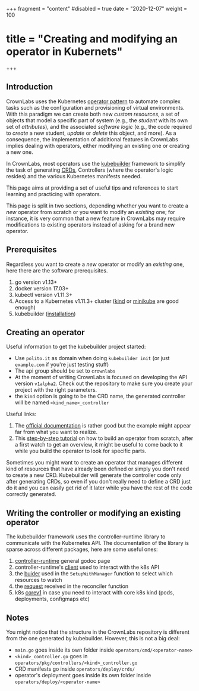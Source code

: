 +++
fragment = "content"
#disabled = true
date = "2020-12-07"
weight = 100
# title = "Creating and modifying an operator in Kubernets"
+++



## Introduction

CrownLabs uses the Kubernetes [operator pattern](https://kubernetes.io/docs/concepts/extend-kubernetes/operator/ "operator pattern") to automate complex tasks such as the configuration and provisioning of virtual environments.
With this paradigm we can create both new _custom resources_, a set of objects that model a specific part of system (e.g., the _student_ with its own set of _attributes_), and the associated _software logic_ (e.g., the code required to _create_ a new student, _update_ or _delete_ this object, and more).
As a consequence, the implementation of additional features in CrownLabs implies dealing with operators, either modifying an existing one or creating a new one.

In CrownLabs, most operators use the [kubebuilder](https://github.com/kubernetes-sigs/kubebuilder) framework to simplify the task of generating [CRDs](https://kubernetes.io/docs/tasks/extend-kubernetes/custom-resources/custom-resource-definitions/ "CRDs"), Controllers (where the operator\'s logic resides) and the various Kubernetes manifests needed.

This page aims at providing a set of useful tips and references to start learning and practicing with operators.

This page is split in two sections, depending whether you want to create a _new_ operator from scratch or you want to modify an _existing_ one; for instance, it is very common that a new feature in CrownLabs may require modifications to existing operators instead of asking for a brand new operator.


## Prerequisites
Regardless you want to create a _new_ operator or modify an _existing_ one,  here there are the software prerequisites.

1. go version v1.13+
2. docker version 17.03+
3. kubectl version v1.11.3+
4. Access to a Kubernetes v1.11.3+ cluster ([kind](https://kind.sigs.k8s.io/ "kind") or [minikube](https://minikube.sigs.k8s.io/docs/ "minikube") are good enough)
5. kubebuilder ([installation](https://book.kubebuilder.io/quick-start.html#installation "installation"))


## Creating an operator

Useful information to get the kubebuilder project started:
- Use `polito.it` as domain when doing `kubebuilder init` (or just `example.com`  if you\'re just testing stuff)
- The api group should be set to `crownlabs`
- At the moment of writing CrownLabs is focused on developing the API version `v1alpha2`. Check out the repository to make sure you create your project with the right parameters.
- the `kind` option is going to be the CRD name, the generated controller will be named `<kind_name>_controller`

Useful links:
1. The [official documentation](https://book.kubebuilder.io/quick-start.html) is rather good but the example might appear far from what you want to realize.
2. This [step-by-step tutorial](https://www.youtube.com/watch?v=KBTXBUVNF2I) on how to build an operator from scratch, after a first watch to get an overview, it might be useful to come back to it while you build the operator to look for specific parts.

Sometimes you might want to create an operator that manages different kind of resources that have already been defined or simply you don\'t need to create a new CRD.
Kubebuilder will generate the controller code only after generating CRDs, so even if you don\'t really need to define a CRD just do it and you can easily get rid of it later while you have the rest of the code correctly generated.


## Writing the controller or modifying an existing operator

The kubebuilder framework uses the controller-runtime library to communicate with the Kubernetes API. The documentation of the library is sparse across different packages, here are some useful ones:
1. [controller-runtime](https://godoc.org/sigs.k8s.io/controller-runtime "controller-runtime") general godoc page
2. controller-runtime\'s [client](https://godoc.org/sigs.k8s.io/controller-runtime/pkg/client "client") used to interact with the k8s API
3. the [buider](https://godoc.org/sigs.k8s.io/controller-runtime/pkg/builder "buider") used in the `SetupWithManager` function to select which resources to watch
4. the [request](https://godoc.org/sigs.k8s.io/controller-runtime/pkg/reconcile#Request "request") received in the reconciler function
5. k8s [corev1](https://godoc.org/k8s.io/api/core/v1 "corev1") in case you need to interact with core k8s kind (pods, deployments, configmaps etc)


## Notes

You might notice that the structure in the CrownLabs repository is different from the one generated by kubebuilder. However, this is not a big deal:
- `main.go` goes inside its own folder inside `operators/cmd/<operator-name>`
- `<kind>_controller.go` goes in `operators/pkg/controllers/<kind>_controller.go`
- CRD manifests go inside `operators/deploy/crds/`
- operator\'s deployment goes inside its own folder inside `operators/deploy/<operator-name>`
